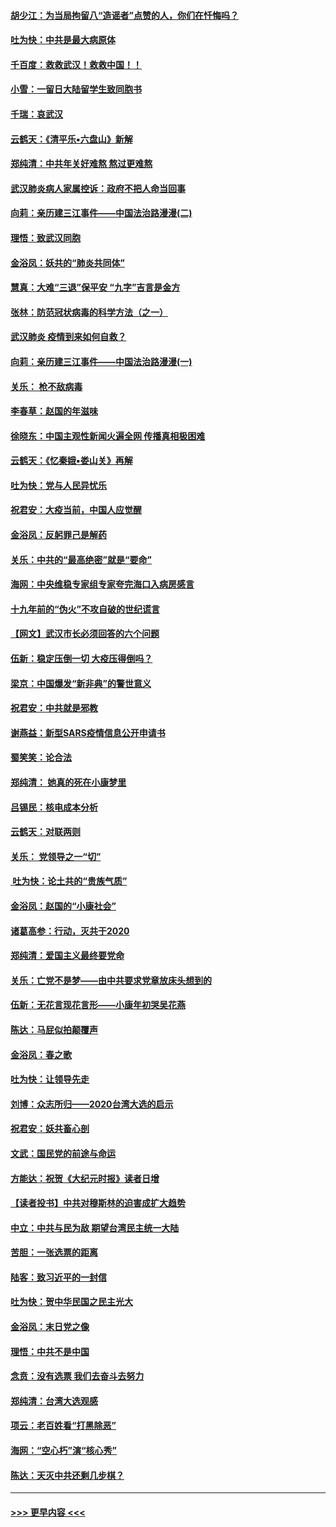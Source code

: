 #### [胡少江：为当局拘留八“造谣者”点赞的人，你们在忏悔吗？](../pages/nsc993/n11836801.md?t=02020144) 
#### [吐为快：中共是最大病原体](../pages/nsc993/n11836748.md?t=02020144) 
#### [千百度：救救武汉！救救中国！！](../pages/nsc993/n11836145.md?t=02020144) 
#### [小雪：一留日大陆留学生致同胞书](../pages/nsc993/n11834624.md?t=02020144) 
#### [千瑞：哀武汉](../pages/nsc993/n11833647.md?t=02020144) 
#### [云鹤天：《清平乐▪六盘山》新解](../pages/nsc993/n11833611.md?t=02020144) 
#### [郑纯清：中共年关好难熬 熬过更难熬](../pages/nsc993/n11833489.md?t=02020144) 
#### [武汉肺炎病人家属控诉：政府不把人命当回事](../pages/nsc993/n11833205.md?t=02020144) 
#### [向莉：亲历建三江事件——中国法治路漫漫(二)](../pages/nsc993/n11829102.md?t=02020144) 
#### [理悟：致武汉同胞](../pages/nsc993/n11831522.md?t=02020144) 
#### [金浴凤：妖共的“肺炎共同体”](../pages/nsc993/n11829448.md?t=02020144) 
#### [慧真：大难“三退”保平安 “九字”吉言是金方](../pages/nsc993/n11829501.md?t=02020144) 
#### [张林：防范冠状病毒的科学方法（之一）](../pages/nsc993/n11828618.md?t=02020144) 
#### [武汉肺炎 疫情到来如何自救？](../pages/nsc993/n11827632.md?t=02020144) 
#### [向莉：亲历建三江事件——中国法治路漫漫(一)](../pages/nsc993/n11827190.md?t=02020144) 
#### [关乐： 枪不敌病毒](../pages/nsc993/n11826746.md?t=02020144) 
#### [李春草：赵国的年滋味](../pages/nsc993/n11826321.md?t=02020144) 
#### [徐晓东：中国主观性新闻火遍全网 传播真相极困难](../pages/nsc993/n11826508.md?t=02020144) 
#### [云鹤天：《忆秦娥▪娄山关》再解](../pages/nsc993/n11824682.md?t=02020144) 
#### [吐为快：党与人民异忧乐](../pages/nsc993/n11824660.md?t=02020144) 
#### [祝君安：大疫当前，中国人应觉醒](../pages/nsc993/n11821946.md?t=02020144) 
#### [金浴凤：反躬罪己是解药](../pages/nsc993/n11820280.md?t=02020144) 
#### [关乐：中共的“最高绝密”就是“要命”](../pages/nsc993/n11816946.md?t=02020144) 
#### [海网：中央维稳专家组专家夸完海口入病房感言](../pages/nsc993/n11815138.md?t=02020144) 
#### [十九年前的“伪火”不攻自破的世纪谎言](../pages/nsc993/n11813238.md?t=02020144) 
#### [【网文】武汉市长必须回答的六个问题](../pages/nsc993/n11813848.md?t=02020144) 
#### [伍新：稳定压倒一切 大疫压得倒吗？](../pages/nsc993/n11812634.md?t=02020144) 
#### [梁京：中国爆发“新非典”的警世意义](../pages/nsc993/n11812554.md?t=02020144) 
#### [祝君安：中共就是邪教](../pages/nsc993/n11812431.md?t=02020144) 
#### [谢燕益：新型SARS疫情信息公开申请书](../pages/nsc993/n11808840.md?t=02020144) 
#### [蜀笑笑：论合法](../pages/nsc993/n11808064.md?t=02020144) 
#### [郑纯清： 她真的死在小康梦里](../pages/nsc993/n11806623.md?t=02020144) 
#### [吕锡民：核电成本分析](../pages/nsc993/n11806284.md?t=02020144) 
#### [云鹤天：对联两则](../pages/nsc993/n11805957.md?t=02020144) 
#### [关乐： 党领导之一“切”](../pages/nsc993/n11804505.md?t=02020144) 
#### [ 吐为快：论土共的“贵族气质”](../pages/nsc993/n11804490.md?t=02020144) 
#### [金浴凤：赵国的“小康社会”](../pages/nsc993/n11804452.md?t=02020144) 
#### [诸葛高参：行动，灭共于2020](../pages/nsc993/n11804120.md?t=02020144) 
#### [郑纯清：爱国主义最终要党命](../pages/nsc993/n11802197.md?t=02020144) 
#### [关乐：亡党不是梦——由中共要求党章放床头想到的](../pages/nsc993/n11802156.md?t=02020144) 
#### [伍新：无花言现花言形——小康年初哭吴花燕](../pages/nsc993/n11800044.md?t=02020144) 
#### [陈达：马屁似拍颠覆声](../pages/nsc993/n11800010.md?t=02020144) 
#### [金浴凤：春之歌](../pages/nsc993/n11797687.md?t=02020144) 
#### [吐为快：让领导先走](../pages/nsc993/n11797512.md?t=02020144) 
#### [刘博：众志所归——2020台湾大选的启示](../pages/nsc993/n11796878.md?t=02020144) 
#### [祝君安：妖共畜心剖](../pages/nsc993/n11794273.md?t=02020144) 
#### [文武：国民党的前途与命运](../pages/nsc993/n11794198.md?t=02020144) 
#### [方能达：祝贺《大纪元时报》读者日增](../pages/nsc993/n11793807.md?t=02020144) 
#### [【读者投书】中共对穆斯林的迫害成扩大趋势](../pages/nsc993/n11791371.md?t=02020144) 
#### [中立：中共与民为敌 期望台湾民主统一大陆](../pages/nsc993/n11790392.md?t=02020144) 
#### [苦胆：一张选票的距离](../pages/nsc993/n11788914.md?t=02020144) 
#### [陆客：致习近平的一封信](../pages/nsc993/n11788867.md?t=02020144) 
#### [吐为快：贺中华民国之民主光大](../pages/nsc993/n11788618.md?t=02020144) 
#### [金浴凤：末日党之像](../pages/nsc993/n11787475.md?t=02020144) 
#### [理悟：中共不是中国](../pages/nsc993/n11787463.md?t=02020144) 
#### [念贲：没有选票  我们去奋斗去努力](../pages/nsc993/n11787398.md?t=02020144) 
#### [郑纯清：台湾大选观感](../pages/nsc993/n11786210.md?t=02020144) 
#### [项云：老百姓看“打黑除恶”](../pages/nsc993/n11785398.md?t=02020144) 
#### [海网：“空心朽”演“核心秀”](../pages/nsc993/n11783874.md?t=02020144) 
#### [陈达：天灭中共还剩几步棋？](../pages/nsc993/n11783719.md?t=02020144) 

----
#### [ >>> 更早内容 <<< ](../indexes/nsc993-earlier.md)
